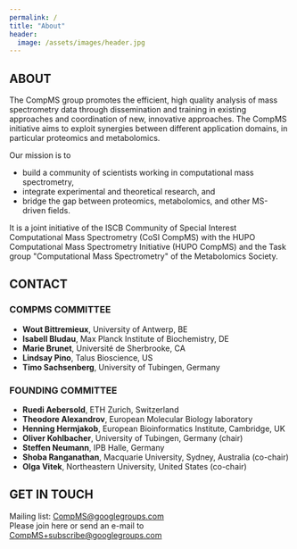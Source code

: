 ```yaml
---
permalink: /
title: "About"
header:
  image: /assets/images/header.jpg
---
```


## ABOUT

The CompMS group promotes the efficient, high quality analysis of mass spectrometry data through dissemination and training in existing approaches and coordination of new, innovative approaches. The CompMS initiative aims to exploit synergies between different application domains, in particular proteomics and metabolomics.

Our mission is to

- build a community of scientists working in computational mass spectrometry,
- integrate experimental and theoretical research, and
- bridge the gap between proteomics, metabolomics, and other MS-driven fields.

It is a joint initiative of the ISCB Community of Special Interest Computational Mass Spectrometry (CoSI CompMS) with the HUPO Computational Mass Spectrometry Initiative (HUPO CompMS) and the Task group "Computational Mass Spectrometry" of the Metabolomics Society.

## CONTACT

### COMPMS COMMITTEE

- **Wout Bittremieux**, University of Antwerp, BE
- **Isabell Bludau**, Max Planck Institute of Biochemistry, DE
- **Marie Brunet**, Université de Sherbrooke, CA
- **Lindsay Pino**, Talus Bioscience, US
- **Timo Sachsenberg**, University of Tubingen, Germany

### FOUNDING COMMITTEE

- **Ruedi Aebersold**, ETH Zurich, Switzerland
- **Theodore Alexandrov**, European Molecular Biology laboratory
- **Henning Hermjakob**, European Bioinformatics Institute, Cambridge, UK
- **Oliver Kohlbacher**, University of Tubingen, Germany (chair)
- **Steffen Neumann**, IPB Halle, Germany
- **Shoba Ranganathan**, Macquarie University, Sydney, Australia (co-chair)
- **Olga Vitek**, Northeastern University, United States (co-chair)

## GET IN TOUCH

Mailing list: [CompMS@googlegroups.com](mailto:CompMS@googlegroups.com)  
Please join here or send an e-mail to [CompMS+subscribe@googlegroups.com](mailto:CompMS+subscribe@googlegroups.com)


